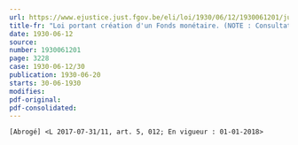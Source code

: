 ```yaml
---
url: https://www.ejustice.just.fgov.be/eli/loi/1930/06/12/1930061201/justel
title-fr: "Loi portant création d'un Fonds monétaire. (NOTE : Consultation des versions antérieures à partir du 31-12-1988 et mise à jour au 11-08-2017)"
date: 1930-06-12
source:
number: 1930061201
page: 3228
case: 1930-06-12/30
publication: 1930-06-20
starts: 30-06-1930
modifies:
pdf-original:
pdf-consolidated:
---
```


`[Abrogé] <L 2017-07-31/11, art. 5, 012; En vigueur : 01-01-2018>`
